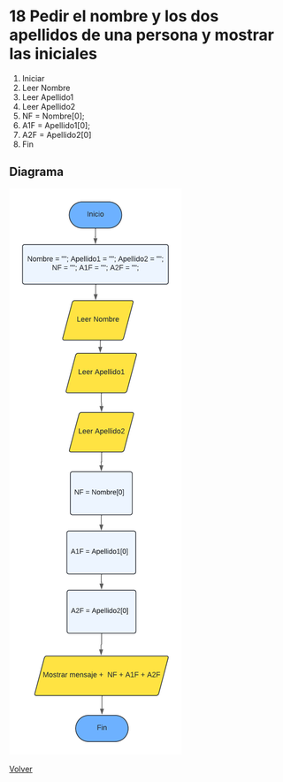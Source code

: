 # 18  Pedir el nombre y los dos apellidos de una persona y mostrar las iniciales
1. Iniciar
2. Leer Nombre
3. Leer Apellido1
4. Leer Apellido2
5. NF = Nombre[0];
6. A1F = Apellido1[0];
7. A2F = Apellido2[0]
8. Fin

## Diagrama
<img src=img/Act18.png>

<a href=README.md > Volver </a>
